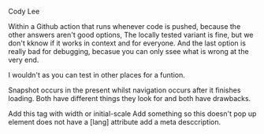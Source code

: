 Cody Lee

Within a Github action that runs whenever code is pushed, because the other answers aren't good options, The locally tested variant is fine, but we don't kknow if it works in context and for everyone. And the last option is really bad for debugging, becasue you can only ssee what is wrong at the very end.

I wouldn't as you can test in other places for a funtion.

Snapshot occurs in the present whilst navigation occurs after it finishes loading. Both have different things they look for and both have drawbacks.

Add this <meta name="viewport"> tag with width or initial-scale
Add something so this doesn't pop up <html> element does not have a [lang] attribute
add a meta desccription.




